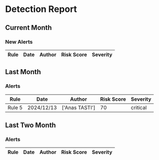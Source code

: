 # Detection Report
## Current Month
### New Alerts
| Rule | Date | Author | Risk Score | Severity |
| --- | --- | --- | --- | --- |
## Last Month
### Alerts
| Rule | Date | Author | Risk Score | Severity |
| --- | --- | --- | --- | --- |
|Rule 5|2024/12/13|['Anas TASTI']|70|critical
## Last Two Month
### Alerts
| Rule | Date | Author | Risk Score | Severity |
| --- | --- | --- | --- | --- |
